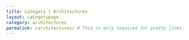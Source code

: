 ```yaml
---
title: Category | Architectures
layout: categorypage
category: architectures
permalink: /architectures/ # This is only required for pretty links.
---
```


